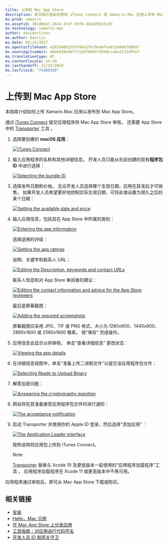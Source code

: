 ```yaml
---
title: 上传到 Mac App Store
description: 本文档介绍如何使用 iTunes Connect 将 Xamarin.Mac 应用上传到 Mac App Store。 其中讨论了 iTunes Connect 完成该过程所需的信息。
ms.prod: xamarin
ms.assetid: 30cd0e47-1b2e-47ef-93f6-4bed20b15c03
ms.technology: xamarin-mac
author: davidortinau
ms.author: daortin
ms.date: 03/14/2017
ms.openlocfilehash: e2b25468255ff84a3fe79ed4fea913e04bf88687
ms.sourcegitcommit: d0e6436edbf7c52d760027d5e0ccaba2531d9fef
ms.translationtype: HT
ms.contentlocale: zh-CN
ms.lasthandoff: 12/25/2019
ms.locfileid: "75489358"
---
```

# <a name="upload-to-mac-app-store"></a>上传到 Mac App Store

 本指南介绍如何上传 Xamarin.Mac 应用以发布到 Mac App Store。

通过 [iTunes Connect](https://itunesconnect.apple.com/) 提交应用程序供 Mac App Store 审核。 还需要 App Store 中的 [Transporter](https://apps.apple.com/us/app/transporter/id1450874784?mt=12) 工具  。

1. 选择要创建的 **macOS 应用**： 

    [![](uploading-images/image65.png "iTunes Connect")](uploading-images/image65.png#lightbox)

2. 输入应用程序的名称和其他详细信息。 开发人员只能从先前创建的现有**程序包 ID** 中进行选择： 

    [![](uploading-images/image66.png "Selecting the bundle ID")](uploading-images/image66.png#lightbox)

3. 选择发布日期和价格。 无论开发人员选择哪个生效日期，应用在获准后才可销售。 如果开发人员希望更好地控制实际生效日期，可将此值设置为很久之后的某个日期： 

    [![](uploading-images/image67.png "Setting the available date and price")](uploading-images/image67.png#lightbox)

4. 输入应用信息，包括其在 App Store 中所属的类别： 

    [![](uploading-images/image68.png "Entering the app information")](uploading-images/image68.png#lightbox) 

    选择适用的评级： 

    [![](uploading-images/image69.png "Setting the app ratings")](uploading-images/image69.png#lightbox) 

    说明、关键字和联系人 URL： 

    [![](uploading-images/image70.png "Editing the Description, keywords and contact URLs")](uploading-images/image70.png#lightbox) 

    联系人信息和对 App Store 审阅者的建议： 

    [![](uploading-images/image71.png "Editing the contact information and advice for the App Store reviewers")](uploading-images/image71.png#lightbox) 

    最后是屏幕截图： 

    [![](uploading-images/image72.png "Adding the required screenshots")](uploading-images/image72.png#lightbox) 

    屏幕截图应采用 JPG、TIF 或 PNG 格式，大小为 1280x800、1440x900、2880x1800 或 2560x1600 像素。 按“保存”  完成操作。

5. 应用信息会显示以供审核。 单击“查看详细信息”  更改状态： 

    [![](uploading-images/image73.png "Viewing the app details")](uploading-images/image73.png#lightbox)

6. 在详细信息视图中，单击“准备上传二进制文件”以提交该应用程序包文件： 

    [![](uploading-images/image74.png "Selecting Ready to Upload Binary")](uploading-images/image74.png#lightbox)

7. 解答加密问题： 

    [![](uploading-images/image75.png "Answering the cryptography question")](uploading-images/image75.png#lightbox)

8. 网站将在其准备接受应用程序包文件时进行通知： 

    [![](uploading-images/image76.png "The acceptance notification")](uploading-images/image76.png#lightbox)

9. 启动 Transporter 并使用你的 Apple ID 登录，然后选择“添加应用”   ：

    [![](uploading-images/transporter01-sml.png "The Application Loader interface")](uploading-images/transporter01.png#lightbox)

    按照说明将应用包上传到 iTunes Connect。

    > [!NOTE]
    > [Transporter](https://apps.apple.com/us/app/transporter/id1450874784?mt=12) 替换与 Xcode 10 及更低版本一起使用的“应用程序加载程序”工具   。
    > 应用程序加载程序在 Xcode 11 或更高版本中不再可用。

应用程序通过审核后，即可从 Mac App Store 下载或购买。

## <a name="related-links"></a>相关链接

- [安装](~//mac/get-started/installation.md)
- [Hello，Mac 示例](~/mac/get-started/hello-mac.md)
- [在 Mac App Store 上分发应用](https://developer.apple.com/devcenter/mac/checklist/)
- [工具指南：对应用进行代码签名](https://developer.apple.com/library/mac/#documentation/ToolsLanguages/Conceptual/OSXWorkflowGuide/CodeSigning/CodeSigning.html)
- [开发人员 ID 和网关守卫](https://developer.apple.com/resources/developer-id/)
